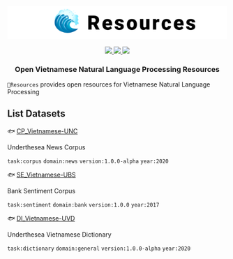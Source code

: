 <p align="center">
<br/>
<img src="docs/images/underthesea_resources.png"/>
<br/>
</p>

<p align="center">
  <a href="LICENSE">
    <img src="https://img.shields.io/badge/license-GPLv3-blue"/>
  </a>
  <a href="#">
    <img src="https://img.shields.io/badge/made%20with-%E2%9D%A4-red.svg"/>
  </a>
  <a href="#">
    <img src="https://img.shields.io/badge/datasets-3-brightgreen"/>
  </a>
</p>

<h3 align="center">
Open Vietnamese Natural Language Processing Resources
</h3>

`🌊Resources` provides open resources for Vietnamese Natural Language Processing

## List Datasets

🐟 [CP_Vietnamese-UNC](resources/CP_Vietnamese-UNC)

Underthesea News Corpus

`task:corpus` `domain:news` `version:1.0.0-alpha` `year:2020`

🐟 [SE_Vietnamese-UBS](resources/SE_Vietnamese-UBS)

Bank Sentiment Corpus

`task:sentiment` `domain:bank` `version:1.0.0` `year:2017`

🐟 [DI_Vietnamese-UVD](resources/DI_Vietnamese-UVD)

Underthesea Vietnamese Dictionary

`task:dictionary` `domain:general` `version:1.0.0-alpha` `year:2020`

